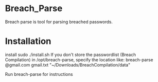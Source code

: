 # Breach_Parse
Breach parse is tool for parsing breached passwords.

# Installation

install sudo ./install.sh
If you don't store the passwordlist (Breach Compilation) in /opt/breach-parse, specify the location like:
breach-parse @gmail.com gmail.txt "~/Downloads/BreachCompilation/data"

Run breach-parse for instructions
